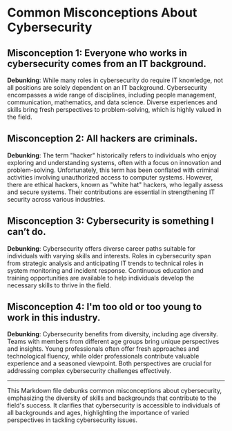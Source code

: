 # Common Misconceptions About Cybersecurity

## Misconception 1: Everyone who works in cybersecurity comes from an IT background.

**Debunking**: While many roles in cybersecurity do require IT knowledge, not all positions are solely dependent on an IT background. Cybersecurity encompasses a wide range of disciplines, including people management, communication, mathematics, and data science. Diverse experiences and skills bring fresh perspectives to problem-solving, which is highly valued in the field.

## Misconception 2: All hackers are criminals.

**Debunking**: The term "hacker" historically refers to individuals who enjoy exploring and understanding systems, often with a focus on innovation and problem-solving. Unfortunately, this term has been conflated with criminal activities involving unauthorized access to computer systems. However, there are ethical hackers, known as "white hat" hackers, who legally assess and secure systems. Their contributions are essential in strengthening IT security across various industries.

## Misconception 3: Cybersecurity is something I can’t do.

**Debunking**: Cybersecurity offers diverse career paths suitable for individuals with varying skills and interests. Roles in cybersecurity span from strategic analysis and anticipating IT trends to technical roles in system monitoring and incident response. Continuous education and training opportunities are available to help individuals develop the necessary skills to thrive in the field.

## Misconception 4: I'm too old or too young to work in this industry.

**Debunking**: Cybersecurity benefits from diversity, including age diversity. Teams with members from different age groups bring unique perspectives and insights. Young professionals often offer fresh approaches and technological fluency, while older professionals contribute valuable experience and a seasoned viewpoint. Both perspectives are crucial for addressing complex cybersecurity challenges effectively.

---

This Markdown file debunks common misconceptions about cybersecurity, emphasizing the diversity of skills and backgrounds that contribute to the field's success. It clarifies that cybersecurity is accessible to individuals of all backgrounds and ages, highlighting the importance of varied perspectives in tackling cybersecurity issues.
